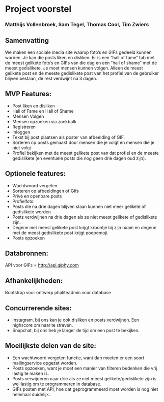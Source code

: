 # Project voorstel
### Matthijs Vollenbroek, Sam Tegel, Thomas Cool, Tim Zwiers
## Samenvatting
We maken een sociale media site waarop foto’s en GIFs gedeeld kunnen worden. Je kan die posts liken en disliken. Er is een “hall of fame” tab met de meest gelikete foto’s en GIFs van die dag en een “hall of shame” met de meest gedislikete. Je moet mensen kunnen volgen. Alleen de meest gelikete post en de meeste gedislikete post van het profiel van de gebruiker blijven bestaan, de rest verdwijnt na 3 dagen.

## MVP Features:
-	Post liken en disliken
-	Hall of Fame en Hall of Shame
-	Mensen Volgen
-	Mensen opzoeken via zoekbalk
-	Registreren
-	Inloggen
-	Tekst bij post plaatsen als poster van afbeelding of GIF.
-	Sorteren op posts gemaakt door mensen die je volgt en mensen die je niet volgt
-	Profiel bekijken met de meest gelikete post van dat profiel en de meeste gedislikete (en eventuele posts die nog geen drie dagen oud zijn). 
## Optionele features:
-	Wachtwoord vergeten
-	Sorteren op afbeeldingen of Gifs
-	Privé en openbare posts
-	Profielfoto
-	Posts die na drie dagen blijven staan kunnen niet meer gelikete of gedislikete worden
-	Posts verdwijnen na drie dagen als ze niet meest gelikete of gedislikete zijn.
-	Degene met meest gelikete post krijgt kroontje bij zijn naam en degene met de meest gedislikete post krijgt poepemoji.
-	Posts opzoeken
## Databronnen:
API voor GIFs = http://api.giphy.com

## Afhankelijkheden:
Bootstrap voor ontwerp
phpliteadmin voor database

## Concurrerende sites:
-	Instagram, bij ons kan je ook disliken en posts verdwijnen. Een highscore om naar te streven.
-	Snapchat, bij ons heb je langer de tijd om een post te bekijken.

 
## Moeilijkste delen van de site:
-	Een wachtwoord vergeten functie, want dan moeten er een soort mailingservice opgezet worden.
-	Posts opzoeken, want je moet een manier van filteren bedenken die vrij lastig te maken is.
-	Posts verwijderen naar drie als ze niet meest gelikete/gedislikete zijn is wel lastig om te programmeren in database.
-	GIFs posten met API, hoe dat geprogrammeerd moet worden is nog niet helemaal duidelijk.
